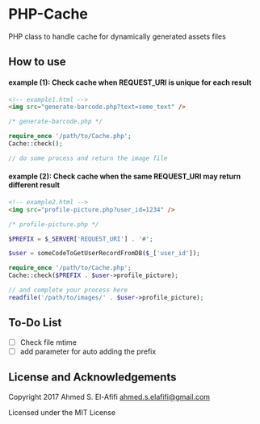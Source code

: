 # PHP-Cache
PHP class to handle cache for dynamically generated assets files

## How to use

#### example (1): Check cache when REQUEST_URI is unique for each result
```html
<!-- example1.html -->
<img src="generate-barcode.php?text=some_text" />
```

```php
/* generate-barcode.php */

require_once '/path/to/Cache.php';
Cache::check();

// do some process and return the image file
```

#### example (2): Check cache when the same REQUEST_URI may return different result
```html
<!-- example2.html -->
<img src="profile-picture.php?user_id=1234" />
```

```php
/* profile-picture.php */

$PREFIX = $_SERVER['REQUEST_URI'] . '#';

$user = someCodeToGetUserRecordFromDB($_['user_id']);

require_once '/path/to/Cache.php';
Cache::check($PREFIX . $user->profile_picture);

// and complete your process here
readfile('/path/to/images/' . $user->profile_picture);
```

## To-Do List
- [ ] Check file mtime
- [ ] add parameter for auto adding the prefix

## License and Acknowledgements

Copyright 2017 Ahmed S. El-Afifi <ahmed.s.elafifi@gmail.com>

Licensed under the MIT License
